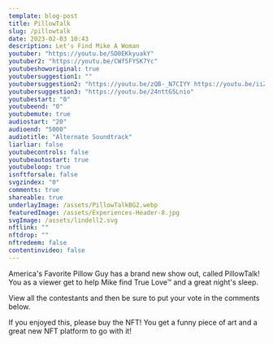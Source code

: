 ```yaml
---
template: blog-post
title: PillowTalk
slug: /pillowtalk
date: 2023-02-03 10:43
description: Let's Find Mike A Woman
youtuber: "https://youtu.be/SD0EKkyuakY"
youtuber2: "https://youtu.be/CWf5FYSK7Yc"
youtubeshoworiginal: true
youtubersuggestion1: ""
youtubersuggestion2: "https://youtu.be/zQB-_N7CIYY https://youtu.be/iiZnOlRPiE0"
youtubersuggestion3: "https://youtu.be/24nttG5Lnio"
youtubestart: "0"
youtubeend: "0"
youtubemute: true
audiostart: "20"
audioend: "5000"
audiotitle: "Alternate Soundtrack"
liarliar: false
youtubecontrols: false
youtubeautostart: true
youtubeloop: true
isnftforsale: false
svgzindex: "0"
comments: true
shareable: true
underlayImage: /assets/PillowTalkBG2.webp
featuredImage: /assets/Experiences-Header-8.jpg
svgImage: /assets/lindell2.svg
nftlink: ""
nftdrop: ""
nftredeem: false
contentinvideo: false
---
```

America's Favorite Pillow Guy has a brand new show out, called PillowTalk! You as a viewer get to help Mike find True Love™ and a great night's sleep. 

View all the contestants and then be sure to put your vote in the comments below. 

If you enjoyed this, please buy the NFT! You get a funny piece of art and a great new NFT platform to go with it!





<!-- https://youtu.be/VgdB9QYKeyM -->

<!-- XjuLZwlDxh8 -->